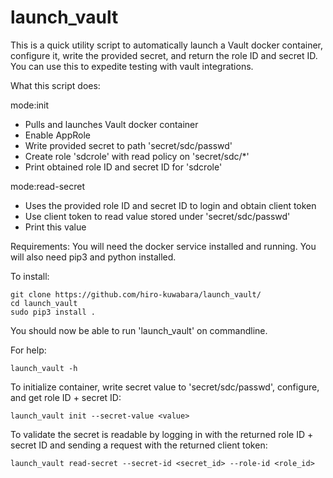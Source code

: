 # launch_vault

This is a quick utility script to automatically launch a Vault docker container, configure it, write the provided secret, and return the role ID and secret ID.  You can use this to expedite testing with vault integrations.

What this script does:

mode:init
- Pulls and launches Vault docker container
- Enable AppRole
- Write provided secret to path 'secret/sdc/passwd'
- Create role 'sdcrole' with read policy on 'secret/sdc/*'
- Print obtained role ID and secret ID for 'sdcrole'

mode:read-secret
- Uses the provided role ID and secret ID to login and obtain client token
- Use client token to read value stored under 'secret/sdc/passwd'
- Print this value

Requirements:
You will need the docker service installed and running.  You will also need pip3 and python installed.

To install:
```
git clone https://github.com/hiro-kuwabara/launch_vault/
cd launch_vault
sudo pip3 install .
```

You should now be able to run 'launch_vault' on commandline.

For help:
```
launch_vault -h
```

To initialize container, write secret value to 'secret/sdc/passwd', configure, and get role ID + secret ID:
```
launch_vault init --secret-value <value>
```

To validate the secret is readable by logging in with the returned role ID + secret ID and sending a request with the returned client token:
```
launch_vault read-secret --secret-id <secret_id> --role-id <role_id>
```
